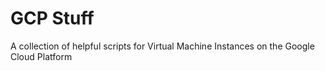 # GCP Stuff

A collection of helpful scripts for Virtual Machine Instances on the Google Cloud Platform
